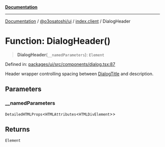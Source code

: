 [**Documentation**](../../../../README.md)

***

[Documentation](../../../../README.md) / [@o3osatoshi/ui](../../README.md) / [index.client](../README.md) / DialogHeader

# Function: DialogHeader()

> **DialogHeader**(`__namedParameters`): `Element`

Defined in: [packages/ui/src/components/dialog.tsx:87](https://github.com/o3osatoshi/experiment/blob/04dfa58df6e48824a200a24d77afef7ce464e1ae/packages/ui/src/components/dialog.tsx#L87)

Header wrapper controlling spacing between [DialogTitle](DialogTitle.md) and description.

## Parameters

### \_\_namedParameters

`DetailedHTMLProps`\<`HTMLAttributes`\<`HTMLDivElement`\>\>

## Returns

`Element`

